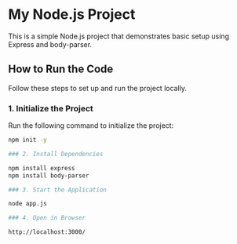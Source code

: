 # My Node.js Project

This is a simple Node.js project that demonstrates basic setup using Express and body-parser.

## How to Run the Code

Follow these steps to set up and run the project locally.

### 1. Initialize the Project

Run the following command to initialize the project:

```bash
npm init -y

### 2. Install Dependencies

npm install express
npm install body-parser

### 3. Start the Application

node app.js

### 4. Open in Browser

http://localhost:3000/
